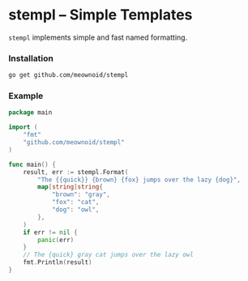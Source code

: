 # stempl – Simple Templates

`stempl` implements simple and fast named formatting.

### Installation
```bash
go get github.com/meownoid/stempl
```

### Example
```go
package main

import (
	"fmt"
	"github.com/meownoid/stempl"
)

func main() {
	result, err := stempl.Format(
		"The {{quick}} {brown} {fox} jumps over the lazy {dog}",
		map[string]string{
			"brown": "gray",
			"fox": "cat",
			"dog": "owl",
		},
	)
	if err != nil {
		panic(err)
	}
	// The {quick} gray cat jumps over the lazy owl
	fmt.Println(result)
}
```
